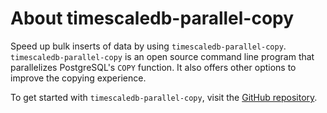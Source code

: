 # About timescaledb-parallel-copy
Speed up bulk inserts of data by using `timescaledb-parallel-copy`.
`timescaledb-parallel-copy` is an open source command line program that
parallelizes PostgreSQL's `COPY` function. It also offers other options to
improve the copying experience.

To get started with `timescaledb-parallel-copy`, visit the
[GitHub repository][github-tscopy].

[github-tscopy]: https://github.com/timescale/timescaledb-parallel-copy

